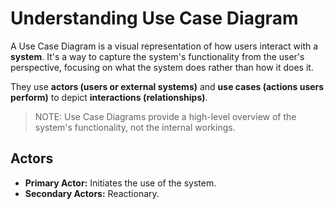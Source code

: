 # Understanding Use Case Diagram

A Use Case Diagram is a visual representation of how users interact with a **system**. It's a way to capture the system's functionality from the user's perspective, focusing on what the system does rather than how it does it.

They use **actors (users or external systems)** and **use cases (actions users perform)** to depict **interactions (relationships)**.

> NOTE: Use Case Diagrams provide a high-level overview of the system's functionality, not the internal workings.

## Actors

- **Primary Actor:** Initiates the use of the system.
- **Secondary Actors:** Reactionary.
